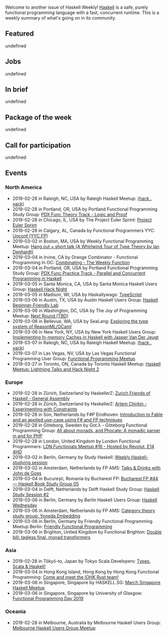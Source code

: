 <!-- 2019-02-28 unpublished -->

Welcome to another issue of Haskell Weekly!
[Haskell](https://www.haskell.org) is a safe, purely functional programming language with a fast, concurrent runtime.
This is a weekly summary of what's going on in its community.

## Featured

undefined

## Jobs

undefined

## In brief

undefined

## Package of the week

undefined

## Call for participation

undefined

## Events

### North America

- 2019-02-28 in Raleigh, NC, USA by Raleigh Haskell Meetup: [(hack . yack)](https://www.meetup.com/Raleigh-Haskell-Meetup/events/nsfsnqyzdblc/)
- 2019-02-28 in Portland, OR, USA by Portland Functional Programming Study Group: [PDX Func Theory Track - Logic and Proof](https://www.meetup.com/Portland-Functional-Programming-Study-Group/events/mpwwbqyzdbkc/)
- 2019-02-28 in Chicago, IL, USA by The Project Euler Sprint: [Project Euler Sprint](https://www.meetup.com/Project-Euler-Sprint/events/ngwzxmyzdblc/)
- 2019-02-28 in Calgary, AL, Canada by Functional Programmers YYC: [Unconf (YYC.FP)](https://www.meetup.com/Functional-Programmers-YYC/events/tqfjpqyzdbsb/)
- 2019-03-02 in Boston, MA, USA by Weekly Functional Programming Meetup: [Hang out + short talk (A Whirlwind Tour of Type Theory by Ian Denhardt)](https://www.meetup.com/Weekly-Functional-Programming-Meetup/events/vdlnqpyzfbdb/)
- 2019-03-04 in Irvine, CA by Orange Combinator - Functional Programming In OC: [Combinating - The Weekly Function](https://www.meetup.com/orange-combinator/events/lxvjrpyzfbgb/)
- 2019-03-04 in Portland, OR, USA by Portland Functional Programming Study Group: [PDX Func Practice Track - Parallel and Concurrent Programming in Haskell](https://www.meetup.com/Portland-Functional-Programming-Study-Group/events/rtfghqyzfbgb/)
- 2019-03-05 in Santa Monica, CA, USA by Santa Monica Haskell Users Group: [Haskell Hack Night](https://www.meetup.com/santa-monica-haskell/events/259283993/)
- 2019-03-05 in Madison, WI, USA by Haskallywags: [TypeScript](https://www.meetup.com/Haskallywags/events/258731416/)
- 2019-03-06 in Austin, TX, USA by Austin Haskell Users Group: [Haskell Beginner-Friendly Lab](https://www.meetup.com/ATX-Haskell/events/dsldppyzfbjb/)
- 2019-03-06 in Washington, DC, USA by The Joy of Programming Meetup: [Next Round (TBD)](https://www.meetup.com/Joy-of-Programming-DC/events/xpnxbpyzfbjb/)
- 2019-03-06 in Bellevue, WA, USA by SeaLang: [Exploring the type system of ReasonML/OCaml](https://www.meetup.com/SeaLang/events/255357257/)
- 2019-03-06 in New York, NY, USA by New York Haskell Users Group: [Implementing In-memory Caches in Haskell with Jasper Van Der Jeugt](https://www.meetup.com/NY-Haskell/events/259189477/)
- 2019-03-07 in Raleigh, NC, USA by Raleigh Haskell Meetup: [(hack . yack)](https://www.meetup.com/Raleigh-Haskell-Meetup/events/nsfsnqyzfbkb/)
- 2019-03-07 in Las Vegas, NV, USA by Las Vegas Functional Programming User Group: [Functional Programming Meetup](https://www.meetup.com/las-vegas-functional-programming/events/jkznkqyzfbkb/)
- 2019-03-27 in Toronto, ON, Canada by Toronto Haskell Meetup: [Haskell Meetup: Lightning Talks and Hack Night 2](https://www.meetup.com/meetup-group-evRITRtT/events/259124679/)

### Europe

- 2019-02-28 in Zürich, Switzerland by HaskellerZ: [Zurich Friends of Haskell - General Assembly](https://www.meetup.com/HaskellerZ/events/258665750/)
- 2019-02-28 in Zürich, Switzerland by HaskellerZ: [Artem Chirkin - Experimenting with Constraints](https://www.meetup.com/HaskellerZ/events/258850066/)
- 2019-02-28 in Son, Netherlands by F#P Eindhoven: [Introduction to Fable and an applied use-case using F# and FP techniques](https://www.meetup.com/F-P-Eindhoven/events/258893932/)
- 2019-02-28 in Göteborg, Sweden by Got.λ - Göteborg Functional Programming Group: [All about monads, and Phocate: A monadic parser in and for PHP](https://www.meetup.com/got-lambda/events/258446674/)
- 2019-02-28 in London, United Kingdom by London Functional Programmers: [LDN Functionals Meetup #16 - Hosted by Revolut, E14 4HD ](https://www.meetup.com/London-Functionals/events/258555586/)
- 2019-03-02 in Berlin, Germany by Study Haskell: [Weekly Haskell-studying session](https://www.meetup.com/Study-Haskell/events/gwtsqqyzfbdb/)
- 2019-03-02 in Amsterdam, Netherlands by FP AMS: [Talks & Drinks with John de Goes](https://www.meetup.com/fp-ams/events/258492088/)
- 2019-03-04 in București, Romania by Bucharest FP: [Bucharest FP #44 — Haskell Book Study Group 05](https://www.meetup.com/bucharestfp/events/259325521/)
- 2019-03-04 in Delft, Netherlands by Delft Haskell Study Group: [Haskell Study Session #2](https://www.meetup.com/Delft-Haskell-Study-Group/events/259291636/)
- 2019-03-06 in Berlin, Germany by Berlin Haskell Users Group: [Haskell Wednesday](https://www.meetup.com/berlinhug/events/pvpwqpyzfbjb/)
- 2019-03-06 in Amsterdam, Netherlands by FP AMS: [Category theory study group: Yoneda Embedding](https://www.meetup.com/fp-ams/events/258696139/)
- 2019-03-06 in Berlin, Germany by Friendly Functional Programming Meetup Berlin: [Friendly Functional Programming](https://www.meetup.com/Friendly-Functional-Programming-Meetup-Berlin/events/wtnkmqyzfbjb/)
- 2019-03-06 in Brighton, United Kingdom by Functional Brighton: [Double bill: tagless final, monad transformers](https://www.meetup.com/Functional-Brighton/events/258704210/)

### Asia

- 2019-02-28 in Tōkyō-to, Japan by Tokyo Scala Developers: [Types, Scala & Haskell!](https://www.meetup.com/Tokyo-Scala-Developers/events/258586177/)
- 2019-03-04 in Hong Kong Island, Hong Kong by Hong Kong Functional Programming: [Come and meet the IOHK Rust team!](https://www.meetup.com/HK-Functional-programming/events/259326860/)
- 2019-03-06 in Singapore, Singapore by HASKELL.SG: [March Singapore Haskell Meetup](https://www.meetup.com/HASKELL-SG/events/258491197/)
- 2019-03-06 in Singapore, Singapore by University of Glasgow: [Functional Programming Day 2019](https://www.facebook.com/UoGSingapore/photos/a.368638043207103/2523953804342172/)

### Oceania

- 2019-02-28 in Melbourne, Australia by Melbourne Haskell Users Group: [Melbourne Haskell Users Group Meetup](https://www.meetup.com/Melbourne-Haskell-Users-Group/events/qfptslyzdblc/)
